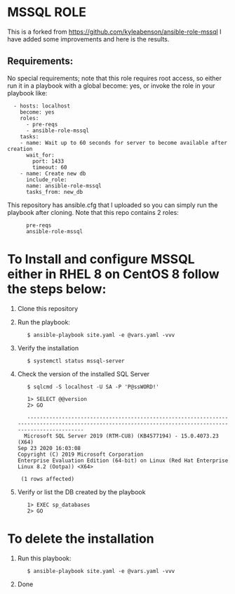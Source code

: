 # MSSQL ROLE

This is a forked from https://github.com/kyleabenson/ansible-role-mssql
I have added some improvements and here is the results.

## Requirements:

No special requirements; note that this role requires root access, so either run it in a playbook with a global become: yes, or invoke the role in your playbook like:

      - hosts: localhost
        become: yes
        roles:
          - pre-reqs
          - ansible-role-mssql
        tasks:
        - name: Wait up to 60 seconds for server to become available after creation
          wait_for:
            port: 1433
            timeout: 60
        - name: Create new db
          include_role:
          name: ansible-role-mssql
          tasks_from: new_db

This repository has ansible.cfg that I uploaded so you can simply run the playbook after cloning.
Note that this repo contains 2 roles:
          
          pre-reqs
          ansible-role-mssql

# To Install and configure MSSQL either in RHEL 8 on CentOS 8 follow the steps below:

1. Clone this repository


2. Run the playbook: 

          $ ansible-playbook site.yaml -e @vars.yaml -vvv

3. Verify the installation
         
          $ systemctl status mssql-server
         
4. Check the version of the installed SQL Server
           
          $ sqlcmd -S localhost -U SA -P 'P@ssWORD!'
           
          1> SELECT @@version
          2> GO
 
          -------------------------------------------------------------------------------------------------------------------------------------------------------- 
         Microsoft SQL Server 2019 (RTM-CU8) (KB4577194) - 15.0.4073.23 (X64) 
	   Sep 23 2020 16:03:08 
	   Copyright (C) 2019 Microsoft Corporation
	   Enterprise Evaluation Edition (64-bit) on Linux (Red Hat Enterprise Linux 8.2 (Ootpa)) <X64>                                                                        

        (1 rows affected)


5. Verify or list the DB created by the playbook
            
          1> EXEC sp_databases
          2> GO

# To delete the installation

1. Run this playbook:
          
          $ ansible-playbook site.yaml -e @vars.yaml -vvv

2. Done
